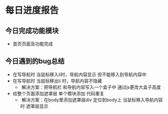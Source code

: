 # 每日进度报告



 ##  今日完成功能模块

- 首页页面及功能完成



## 今日遇到的bug总结

- 在写导航时 当鼠标移入li时，导航内容显示  但不能移入到导航内容中 
- 在写导航时  当鼠标移出li 时，导航内容不隐藏 
  - ​	解决方案：把导航栏 和导航内容写入一个盒子中  通过js更改大盒子高度
- 给整个页面添加遮罩层  单个模块添加 代码重复 
  - ​	解决方案：在body里添加遮罩层div 定位到body上 当鼠标移入导航内容时  遮罩层显示